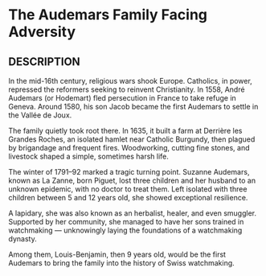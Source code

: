 ---
---
# The Audemars Family Facing Adversity

## DESCRIPTION
In the mid-16th century, religious wars shook Europe. Catholics, in power, repressed the reformers seeking to reinvent Christianity. In 1558, André Audemars (or Hodemart) fled persecution in France to take refuge in Geneva. Around 1580, his son Jacob became the first Audemars to settle in the Vallée de Joux.

The family quietly took root there. In 1635, it built a farm at Derrière les Grandes Roches, an isolated hamlet near Catholic Burgundy, then plagued by brigandage and frequent fires. Woodworking, cutting fine stones, and livestock shaped a simple, sometimes harsh life.

The winter of 1791–92 marked a tragic turning point. Suzanne Audemars, known as La Zanne, born Piguet, lost three children and her husband to an unknown epidemic, with no doctor to treat them. Left isolated with three children between 5 and 12 years old, she showed exceptional resilience.

A lapidary, she was also known as an herbalist, healer, and even smuggler. Supported by her community, she managed to have her sons trained in watchmaking — unknowingly laying the foundations of a watchmaking dynasty.

Among them, Louis-Benjamin, then 9 years old, would be the first Audemars to bring the family into the history of Swiss watchmaking.

